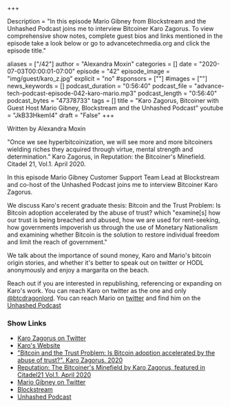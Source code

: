 +++

Description = "In this episode Mario Gibney from Blockstream and the Unhashed Podcast joins me to interview Bitcoiner Karo Zagorus. To view comprehensive show notes, complete guest bios and links mentioned in the episode take a look below or go to advancetechmedia.org and click the episode title."

aliases = ["/42"]
author = "Alexandra Moxin"
categories = []
date = "2020-07-03T00:00:01-07:00"
episode = "42"
episode_image = "img/guest/karo_z.jpg"
explicit = "no"
#sponsors = [""]
#images = [""]
news_keywords = []
podcast_duration = "0:56:40"
podcast_file = "advance-tech-podcast-episode-042-karo-mario.mp3"
podcast_length = "0:56:40"
podcast_bytes = "47378733"
tags = []
title = "Karo Zagorus, Bitcoiner with Guest Host Mario Gibney, Blockstream and the Unhashed Podcast"
youtube = "JkB33HkemI4"
draft = "False"
+++

Written by Alexandra Moxin

"Once we see hyperbitcoinization, we will see more and more bitcoiners wielding riches they acquired through virtue, mental strength and determination." Karo Zagorus, in Reputation: the Bitcoiner's Minefield. Citadel 21, Vol.1. April 2020.

In this episode Mario Gibney Customer Support Team Lead at Blockstream and co-host of the Unhashed Podcast joins me to interview Bitcoiner Karo Zagorus. 

We discuss Karo's recent graduate thesis: Bitcoin and the Trust Problem: Is Bitcoin adoption accelerated by the abuse of trust? which "examine[s] how our trust is being breached and abused, how we are used for rent-seeking, how governments impoverish us through the use of Monetary Nationalism and examining whether Bitcoin is the solution to restore individual freedom and limit the reach of government."

We talk about the importance of sound money, Karo and Mario's bitcoin origin stories, and whether it's better to speak out on twitter or HODL anonymously and enjoy a margarita on the beach.

Reach out if you are interested in republishing, referencing or expanding on Karo's work. You can reach Karo on twitter as the one and only [@btcdragonlord](https://twitter.com/btcdragonlord). You can reach Mario on [twitter](https://twitter.com/Mario_Gibney) and find him on the [Unhashed Podcast](https://www.unhashedpodcast.com/)


### Show Links

* [Karo Zagorus on Twitter](https://twitter.com/btcdragonlord)
* [Karo's Website](https://karozagorus.keybase.pub/)
* ["Bitcoin and the Trust Problem: Is Bitcoin adoption accelerated by the abuse of trust?". Karo Zagorus. 2020](https://keybase.pub/karozagorus/KaroZagorus-2020-Thesis.pdf)
* [Reputation: The Bitcoiner's Minefield by Karo Zagorus, featured in Citadel21 Vol.1. April 2020](https://www.citadel21.com/reputation-the-bitcoiners-minefield)
* [Mario Gibney on Twitter](https://twitter.com/Mario_Gibney)
* [Blockstream](https://blockstream.com/)
* [Unhashed Podcast](https://www.unhashedpodcast.com/)

